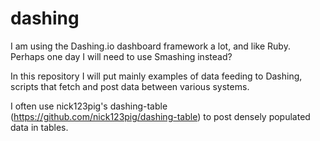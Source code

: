 # dashing

I am using the Dashing.io dashboard framework a lot, and like Ruby.
Perhaps one day I will need to use Smashing instead?

In this repository I will put mainly examples of data feeding to Dashing,
scripts that fetch and post data between various systems.

I often use nick123pig's dashing-table
(https://github.com/nick123pig/dashing-table) to post densely populated
data in tables.
